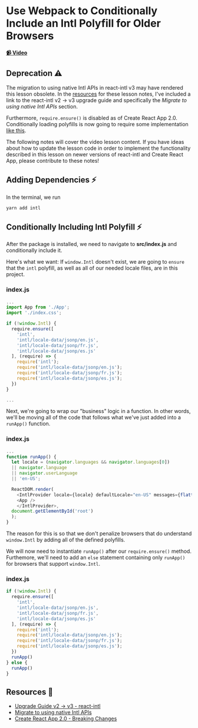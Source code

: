 # Use Webpack to Conditionally Include an Intl Polyfill for Older Browsers

**[📹 Video](https://egghead.io/lessons/react-use-webpack-to-conditionally-include-an-intl-polyfill-for-older-browsers)**

## Deprecation ⚠
The migration to using native Intl APIs in react-intl v3 may have rendered this lesson obsolete. In the [resources](#resources-📖) for these lesson notes, I've included a link to the react-intl v2 -> v3 upgrade guide and specifically the *Migrate to using native Intl APIs* section.

Furthermore, `require.ensure()` is disabled as of Create React App 2.0. Conditionally loading polyfills is now going to require some implementation [like this](https://2ality.com/2017/01/import-operator.html#conditional-loading-of-modules).

The following notes will cover the video lesson content. If you have ideas about how to update the lesson code in order to implement the functionality described in this lesson on newer versions of react-intl and Create React App, please contribute to these notes!

## Adding Dependencies ⚡
In the terminal, we run
```bash
yarn add intl
```

## Conditionally Including Intl Polyfill ⚡
After the package is installed, we need to navigate to **src/index.js** and conditionally include it.

Here's what we want: If `window.Intl` doesn't exist, we are going to `ensure` that the `intl` polyfill, as well as all of our needed locale files, are in this project.

### index.js
```js
...
import App from './App';
import './index.css';

if (!window.Intl) {
  require.ensure([
    'intl',
    'intl/locale-data/jsonp/en.js',
    'intl/locale-data/jsonp/fr.js',
    'intl/locale-data/jsonp/es.js'
  ], (require) => {
    require('intl');
    require('intl/locale-data/jsonp/en.js');
    require('intl/locale-data/jsonp/fr.js');
    require('intl/locale-data/jsonp/es.js');
  })
}

...
```
Next, we're going to wrap our "business" logic in a function. In other words, we'll be moving all of the code that follows what we've just added into a `runApp()` function.

### index.js
```js
...
function runApp() {
  let locale = (navigator.languages && navigator.languages[0])
  || navigator.language
  || navigator.userLanguage
  || 'en-US';

  ReactDOM.render(
    <IntlProvider locale={locale} defaultLocale="en-US" messages={flattenMessages(messages[locale])}>
    <App />
    </IntlProvider>,
  document.getElementById('root')
  );
}
```

The reason for this is so that we don't penalize browsers that do understand `window.Intl` by adding all of the defined polyfills. 

We will now need to instantiate `runApp()` after our `require.ensure()` method. Furthemore, we'll need to add an `else` statement containing only `runApp()` for browsers that support `window.Intl`.
### index.js
```js
if (!window.Intl) {
  require.ensure([
    'intl',
    'intl/locale-data/jsonp/en.js',
    'intl/locale-data/jsonp/fr.js',
    'intl/locale-data/jsonp/es.js'
  ], (require) => {
    require('intl');
    require('intl/locale-data/jsonp/en.js');
    require('intl/locale-data/jsonp/fr.js');
    require('intl/locale-data/jsonp/es.js');
  })
  runApp()
} else {
  runApp()
}
```

## Resources 📖
- [Upgrade Guide v2 -> v3 - react-intl](https://formatjs.io/docs/react-intl/upgrade-guide-3x/)
- [Migrate to using native Intl APIs](https://formatjs.io/docs/react-intl/upgrade-guide-3x/#migrate-to-using-native-intl-apis)
- [Create React App 2.0 - Breaking Changes](https://reactjs.org/blog/2018/10/01/create-react-app-v2.html#breaking-changes)
